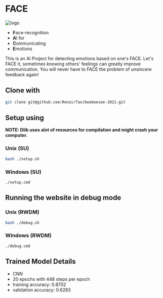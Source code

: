 # FACE

![logo](../assets/logo.png?raw=true)

- **F**ace-recognition
- **A**I for
- **C**ommunicating
- **E**motions

This is an AI Project for detecting emotions based on one's FACE.
Let's FACE it, sometimes knowing others' feelings can greatly improve communication.
You will never have to FACE the problem of unsincere feedback again!

## Clone with

```bash
git clone git@github.com:RenoirTan/beebeesee-2021.git
```

## Setup using

**NOTE: Dlib uses alot of resources for compilation and might crash your computer.**

### Unix (SU)

```bash
bash ./setup.sh
```

### Windows (SU)

```shell
./setup.cmd
```

## Running the website in debug mode

### Unix (RWDM)

```bash
bash ./debug.sh
```

### Windows (RWDM)

```shell
./debug.cmd
```

## Trained Model Details
 - CNN
 - 20 epochs with 448 steps per epoch
 - training accuracy: 0.8702
 - validation accuracy: 0.6283
